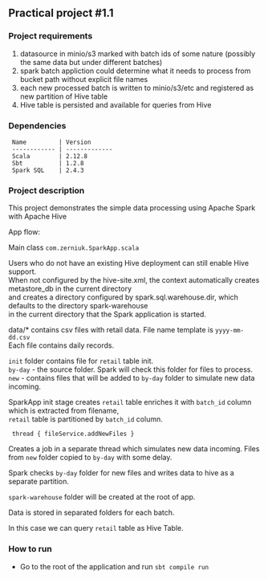 ## Practical project #1.1

### Project requirements

 1. datasource in minio/s3 marked with batch ids of some nature (possibly the same data but under different batches)
 2. spark batch appliction could determine what it needs to process from bucket path without explicit file names
 3. each new processed batch is written to minio/s3/etc and registered as new partition of Hive table
 4. Hive table is persisted and available for queries from Hive


### Dependencies

     Name         | Version
     ------------ | -------------
     Scala        | 2.12.8
     Sbt          | 1.2.8
     Spark SQL    | 2.4.3
     
### Project description

This project demonstrates the simple data processing using Apache Spark with Apache Hive

App flow:

Main class `com.zerniuk.SparkApp.scala` 

Users who do not have an existing Hive deployment can still enable Hive support. <br/>
When not configured by the hive-site.xml, the context automatically creates metastore_db in the current directory  <br/>
and creates a directory configured by spark.sql.warehouse.dir, which defaults to the directory spark-warehouse  <br/>
in the current directory that the Spark application is started.  <br/>

data/*
contains csv files with retail data.
File name template is `yyyy-mm-dd.csv` <br/>
Each file contains daily records.

`init` folder contains file for `retail` table init.<br/>
`by-day` - the source folder. Spark will check this folder for files to process.<br/>
`new` - contains files that will be added to `by-day` folder to simulate new data incoming.<br/>

SparkApp init stage creates `retail` table enriches it with `batch_id` column which is extracted from filename, <br/>
`retail` table is partitioned by `batch_id` column. <br/>

`
 thread {
    fileService.addNewFiles
  }`
  
  Creates a job in a separate thread which simulates new data incoming.
  Files from `new` folder copied to `by-day` with some delay.
  
  Spark checks `by-day` folder for new files and writes data to hive as a separate partition.
  
  `spark-warehouse` folder will be created at the root of app.
 
  Data is stored in separated folders for each batch.
  
  In this case we can query `retail` table as Hive Table.
  
### How to run
* Go to the root of the application and run `sbt compile run`


